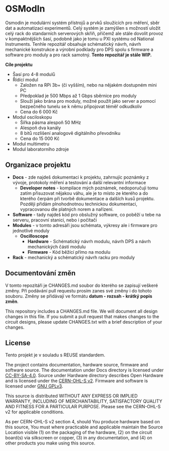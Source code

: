 <!--
SPDX-FileCopyrightText: 2023 Daniel Židek <danielzidek@post.cz>

SPDX-License-Identifier: GPL-3.0-or-later
-->

# OSModIn

Osmodin je modulární systém přístrojů a prvků sloužících pro měření, sběr dat a automatizaci experimentů. Celý systém je zamýšlen s možností uložit celý rack do standarních serverových skříň, přičemž ale stále dovolit provoz v kompaktnějších šasí, podobně jako je tomu u PXI systému od National Instruments. Tenhle repozitář obsahuje schématický návrh, návrh mechanické konstrukce a výrobní podklady pro DPS spolu s firmware a software pro moduly a pro rack samotný. **Tento repozitář je stále WIP.**

**Cíle projektu**
- Šasí pro 4-8 modulů
- Řídící modul
    - Založen na RPi 3b+ (či vyšším), nebo na nějakém dostupném mini PC
    - Předpoklad je 500 Mbps až 1 Gbps sběrnice pro moduly
    - Slouží jako brána pro moduly, možné použít jako server a pomocí bezpečného tunelu se k němu připojovat téměř odkudkoliv
    - Cena do 6 000 Kč
- Modul osciloskopu
    - Šířka pásma alespoň 50 MHz
    - Alespoň dva kanály
    - 8 bitů rozlišení analogově digitálního převodníku
    - Cena do 15 000 Kč
- Modul multimetru
- Modul laboratorního zdroje

## Organizace projektu

- **Docs** - zde najdeš dokumentaci k projektu, zahrnujíc poznámky z vývoje, protokoly měření a testování a další relevantní informace
    - **Developer notes** - kompilace mých poznámek, nedoporučuji tomu zatím přisuzovat nějakou váhu, ale je to místo ze kterého a do kterého čerpám při tvorbě dokumentace a dalších kusů projektu. Později přidám plnohodnotnou technickou dokumentaci, vypracovanou dle platných norem a nařízení.
- **Software** - tady najdeš kód pro obslužný software, co poběží u tebe na serveru, pracovní stanici, nebo i počítači
- **Modules** - v tomto adresáři jsou schémata, výkresy ale i firmware pro jednotlivé moduly
    - **Oscilloscope**
        - **Hardware** - Schématický návrh modulu, návrh DPS a návrh mechanických částí modulu
        - **Firmware** - Kód běžící přímo na modulu
- **Rack** - mechanický a schématický návrh racku pro moduly

## Documentování změn

V tomto repozitáři je CHANGES.md soubor do kterého se zapisují veškeré změny. Při podávání pull requestu prosím zanes své změny i do
tohoto souboru. Změny se přidávají ve formátu **datum - rozsah - krátký popis změn**.

This repository includes a CHANGES.md file. We will document all design changes in this file. If you submit a pull request that makes changes to the circuit designs, please update CHANGES.txt with a brief description of your changes.

## License

Tento projekt je v souladu s REUSE standardem.

The project contains documentation, hardware source, firmware and software source. The documentation under Docs directory is licensed under [CC-BY-SA-4.0](https://creativecommons.org/licenses/by-sa/4.0/legalcode). Source under Hardware directory describes Open Hardware and is licensed under the [CERN-OHL-S v2](https://ohwr.org/cern_ohl_s_v2.txt). Firmware and software is licensed under [GNU GPLv3](https://www.gnu.org/licenses/gpl-3.0-standalone.html).

This source is distributed WITHOUT ANY EXPRESS OR IMPLIED WARRANTY, INCLUDING OF MERCHANTABILITY, SATISFACTORY QUALITY AND FITNESS FOR A PARTICULAR PURPOSE. Please see the CERN-OHL-S v2 for applicable conditions.

As per CERN-OHL-S v2 section 4, should You produce hardware based on this source, You must where practicable and applicable maintain the Source Location visible (1) on the packaging of the hardware, (2) on the circuit board(s) via silkscreen or copper, (3) in any documentation, and (4) on other products you make using this source.
